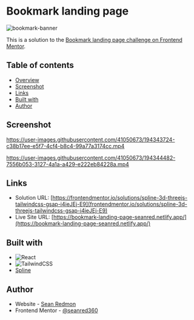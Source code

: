 # Bookmark landing page
![bookmark-banner](https://user-images.githubusercontent.com/41050673/194343577-c34123f1-29d9-4579-bd5b-3adbc6cd80be.png)

This is a solution to the [Bookmark landing page challenge on Frontend Mentor](https://www.frontendmentor.io/challenges/bookmark-landing-page-5d0b588a9edda32581d29158).

## Table of contents

- [Overview](#overview)
- [Screenshot](#screenshot)
- [Links](#links)
- [Built with](#built-with)
- [Author](#author)

## Screenshot

https://user-images.githubusercontent.com/41050673/194343724-c38b17ee-e5f7-4cf4-b8c4-99a77a3174cc.mp4

https://user-images.githubusercontent.com/41050673/194344482-7556b053-3127-4a1a-a429-e222eb84228a.mp4

## Links

- Solution URL: [https://frontendmentor.io/solutions/spline-3d-threejs-tailwindcss-gsap-i4ieJEj-E9](frontendmentor.io/solutions/spline-3d-threejs-tailwindcss-gsap-i4ieJEj-E9)
- Live Site URL: [https://bookmark-landing-page-seanred.netlify.app/](https://bookmark-landing-page-seanred.netlify.app/)

## Built with

- ![React](https://img.shields.io/badge/react-%2320232a.svg?style=for-the-badge&logo=react&logoColor=%2361DAFB)
- ![TailwindCSS](https://img.shields.io/badge/tailwindcss-%2338B2AC.svg?style=for-the-badge&logo=tailwind-css&logoColor=white)
- [Spline](https://spline.design/)

## Author

- Website - [Sean Redmon](seanred.io)
- Frontend Mentor - [@seanred360](https://www.frontendmentor.io/profile/seanred360)
